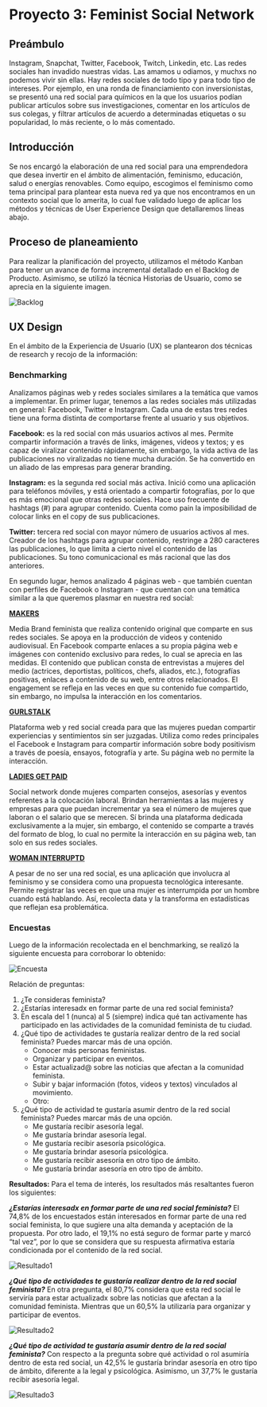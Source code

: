 # Proyecto 3: Feminist Social Network
## Preámbulo
Instagram, Snapchat, Twitter, Facebook, Twitch, Linkedin, etc. Las redes sociales han invadido nuestras vidas. Las amamos u odiamos, y muchxs no podemos vivir sin ellas.
Hay redes sociales de todo tipo y para todo tipo de intereses. Por ejemplo, en una ronda de financiamiento con inversionistas, se presentó una red social para químicos en la que los usuarios podían publicar artículos sobre sus investigaciones, comentar en los artículos de sus colegas, y filtrar artículos de acuerdo a determinadas etiquetas o su popularidad, lo más reciente, o lo más comentado.
## Introducción
Se nos encargó la elaboración de una red social para una emprendedora que desea invertir en el ámbito de alimentación, feminismo, educación, salud o energías renovables. Como equipo, escogimos el feminismo como tema principal para plantear esta nueva red ya que nos encontramos en un contexto social que lo amerita, lo cual fue validado luego de aplicar los métodos y técnicas de User Experience Design que detallaremos líneas abajo.
## Proceso de planeamiento
Para realizar la planificación del proyecto, utilizamos el método Kanban para tener un avance de forma incremental detallado en el Backlog de Producto.
Asimismo, se utilizó la técnica Historias de Usuario, como se aprecia en la siguiente imagen.

![Backlog](https://github.com/DanellySotomayor/lim-2018-05-bc-core-am-socialnetwork/blob/master/img/Backlog-socialnetwork1.jpeg "Backlog principal")

## UX Design
En el ámbito de la Experiencia de Usuario (UX) se plantearon dos técnicas de research y recojo de la información:
### Benchmarking
Analizamos páginas web y redes sociales similares a la temática que vamos a implementar. En primer lugar, tenemos a las redes sociales más utilizadas en general: Facebook, Twitter e Instagram. Cada una de estas tres redes tiene una forma distinta de comportarse frente al usuario y sus objetivos.

**Facebook:** es la red social con más usuarios activos al mes. Permite compartir información a través de links, imágenes, videos y textos; y es capaz de viralizar contenido rápidamente, sin embargo, la vida activa de las publicaciones no viralizadas no tiene mucha duración. Se ha convertido en un aliado de las empresas para generar branding.

**Instagram:** es la segunda red social más activa. Inició como una aplicación para teléfonos móviles, y está orientado a compartir fotografías, por lo que es más emocional que otras redes sociales. Hace uso frecuente de hashtags (#) para agrupar contenido. Cuenta como pain la imposibilidad de colocar links en el copy de sus publicaciones.

**Twitter:** tercera red social con mayor número de usuarios activos al mes. Creador de los hashtags para agrupar contenido, restringe a 280 caracteres las publicaciones, lo que limita a cierto nivel el contenido de las publicaciones. Su tono comunicacional es más racional que las dos anteriores.

En segundo lugar, hemos analizado 4 páginas web - que también cuentan con perfiles de Facebook o Instagram - que cuentan con una temática similar a la que queremos plasmar en nuestra red social:

[**MAKERS**](https://www.makers.com/about)

Media Brand feminista que realiza contenido original que comparte en sus redes sociales. Se apoya en la producción de videos y contenido audiovisual.
En Facebook comparte enlaces a su propia página web e imágenes con contenido exclusivo para redes, lo cual se aprecia en las medidas. 
El contenido que publican consta de entrevistas a mujeres del medio (actrices, deportistas, políticos, chefs, aliados, etc.), fotografías positivas, enlaces a contenido de su web, entre otros relacionados. El engagement se refleja en las veces en que su contenido fue compartido, sin embargo, no impulsa la interacción en los comentarios.

[**GURLSTALK**](http://www.gurlstalk.com/)

Plataforma web y red social creada para que las mujeres puedan compartir experiencias y sentimientos sin ser juzgadas. 
Utiliza como redes principales el Facebook e Instagram para compartir información sobre body positivism a través de poesía, ensayos, fotografía y arte. Su página web no permite la interacción.

[**LADIES GET PAID**](http://www.ladiesgetpaid.com/partner-2/)

Social network donde mujeres comparten consejos, asesorías y eventos referentes a la colocación laboral. Brindan herramientas a las mujeres y empresas para que puedan incrementar ya sea el número de mujeres que laboran o el salario que se merecen.
Sí brinda una plataforma dedicada exclusivamente a la mujer, sin embargo, el contenido se comparte a través del formato de blog, lo cual no permite la interacción en su página web, tan solo en sus redes sociales.

[**WOMAN INTERRUPTD**](http://womaninterruptedapp.com/en/)

A pesar de no ser una red social, es una aplicación que involucra al feminismo y se considera como una propuesta tecnológica interesante.
Permite registrar las veces en que una mujer es interrumpida por un hombre cuando está hablando. Así, recolecta data y la transforma en estadísticas que reflejan esa problemática.

### Encuestas
Luego de la información recolectada en el benchmarking, se realizó la siguiente encuesta para corroborar lo obtenido:

![Encuesta](linkhttps://github.com/DanellySotomayor/lim-2018-05-bc-core-am-socialnetwork/blob/master/img/Encuesta-socialnetwork.jpg "Encuesta principal")

Relación de preguntas:
1. ¿Te consideras feminista?
2.	¿Estarías interesadx en formar parte de una red social feminista?
3.	En escala del 1 (nunca) al 5 (siempre) indica qué tan activamente has participado en las actividades de la comunidad feminista de tu ciudad.
4.	¿Qué tipo de actividades te gustaría realizar dentro de la red social feminista? Puedes marcar más de una opción.
    * Conocer más personas feministas.
    * Organizar y participar en eventos.
    * Estar actualizad@ sobre las noticias que afectan a la comunidad feminista.
    * Subir y bajar información (fotos, videos y textos) vinculados al movimiento.
    * Otro:
5.	¿Qué tipo de actividad te gustaría asumir dentro de la red social feminista? Puedes marcar más de una opción.
    * Me gustaría recibir asesoría legal.
    * Me gustaría brindar asesoría legal.
    * Me gustaría recibir asesoría psicológica.
    * Me gustaría brindar asesoría psicológica.
    * Me gustaría recibir asesoría en otro tipo de ámbito.
    * Me gustaría brindar asesoría en otro tipo de ámbito.


**Resultados:**
Para el tema de interés, los resultados más resaltantes fueron los siguientes:

***¿Estarías interesadx en formar parte de una red social feminista?***
El 74,8% de los encuestados están interesados en formar parte de una red social feminista, lo que sugiere una alta demanda y aceptación de la propuesta. Por otro lado, el 19,1% no está seguro de formar parte y marcó “tal vez”, por lo que se considera que su respuesta afirmativa estaría condicionada por el contenido de la red social.

![Resultado1](https://github.com/DanellySotomayor/lim-2018-05-bc-core-am-socialnetwork/blob/master/img/R1-encuesta-socialnetwork.jpg "Resultado ")

***¿Qué tipo de actividades te gustaría realizar dentro de la red social feminista?***
En otra pregunta, el 80,7% considera que esta red social le serviría para estar actualizadx sobre las noticias que afectan a la comunidad feminista. Mientras que un 60,5% la utilizaría para organizar y participar de eventos.

![Resultado2](https://github.com/DanellySotomayor/lim-2018-05-bc-core-am-socialnetwork/blob/master/img/R2-encuesta-socialnetwork.jpg "Resultado 2")

***¿Qué tipo de actividad te gustaría asumir dentro de la red social feminista?***
Con respecto a la pregunta sobre qué actividad o rol asumiría dentro de esta red social, un 42,5% le gustaría brindar asesoría en otro tipo de ámbito, diferente a la legal y psicológica. Asimismo, un 37,7% le gustaría recibir asesoría legal.

![Resultado3](https://github.com/DanellySotomayor/lim-2018-05-bc-core-am-socialnetwork/blob/master/img/R3-encuesta-socialnetwork.jpg "Resultado 3")


